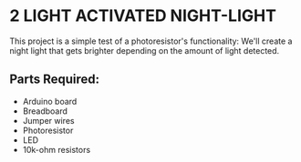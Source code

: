 # 2 LIGHT ACTIVATED NIGHT-LIGHT

This project is a simple test of a photoresistor's functionality: We'll create a night light that gets brighter depending on the amount of light detected. 

## Parts Required:
- Arduino board
- Breadboard
- Jumper wires
- Photoresistor
- LED
- 10k-ohm resistors

